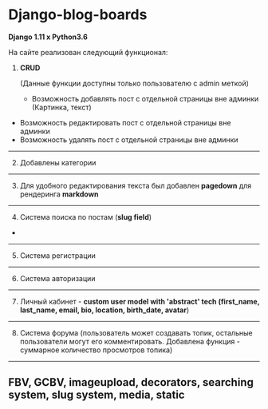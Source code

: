 
# Django-blog-boards

**Django 1.11 x Python3.6** 

На сайте реализован следующий функционал:
1. **CRUD**
   
    (Данные функции доступны только пользователю с admin меткой) 
   
   - Возможность добавлять пост с отдельной страницы вне админки (Картинка, текст)
   
 - Возможность редактировать пост с отдельной страницы вне админки 
 - Возможность удалять пост с отдельной страницы вне админки

----------
2. Добавлены категории 
----------
3. Для удобного редактирования текста был добавлен **pagedown** для рендеринга **markdown** 
----------
4. Система поиска по постам (**slug field**) 
+
----------

5. Система регистрации 

----------

6. Система авторизации 

----------

7. Личный кабинет - **custom user model with 'abstract' tech (first_name, last_name, email, bio, location, birth_date, avatar**) 

----------

8. Система форума (пользователь может создавать топик, остальные пользователи могут его комментировать. Добавлена функция - суммарное количество просмотров топика)

----------

## FBV, GCBV, imageupload, decorators, searching system, slug system, media, static


